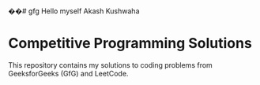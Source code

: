 ��#   g f g 
Hello myself Akash Kushwaha 
# Competitive Programming Solutions
This repository contains my solutions to coding problems from GeeksforGeeks (GfG) and LeetCode.
